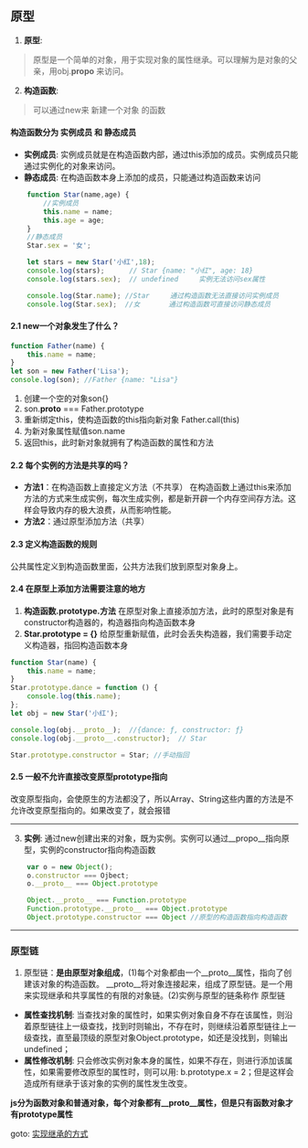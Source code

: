 ## 原型
1. **原型**: 
> 原型是一个简单的对象，用于实现对象的属性继承。可以理解为是对象的父亲，用obj.__propo__ 来访问。

2. **构造函数**: 
> 可以通过new来 新建一个对象 的函数

#### 构造函数分为 **实例成员** 和 **静态成员**
* **实例成员**: 实例成员就是在构造函数内部，通过this添加的成员。实例成员只能通过实例化的对象来访问。
* **静态成员**: 在构造函数本身上添加的成员，只能通过构造函数来访问   

```js
    function Star(name,age) {
        //实例成员
        this.name = name;
        this.age = age;
    }
    //静态成员
    Star.sex = '女';

    let stars = new Star('小红',18);
    console.log(stars);      // Star {name: "小红", age: 18}
    console.log(stars.sex);  // undefined     实例无法访问sex属性

    console.log(Star.name); //Star     通过构造函数无法直接访问实例成员
    console.log(Star.sex);  //女       通过构造函数可直接访问静态成员

```

#### 2.1 new一个对象发生了什么？
```js
function Father(name) {
    this.name = name;
}
let son = new Father('Lisa');
console.log(son); //Father {name: "Lisa"}
```

1. 创建一个空的对象son{}
2. son.__proto__ === Father.prototype
3. 重新绑定this，使构造函数的this指向新对象 Father.call(this)
4. 为新对象属性赋值son.name
5. 返回this，此时新对象就拥有了构造函数的属性和方法



#### 2.2 每个实例的方法是共享的吗？
* **方法1**：在构造函数上直接定义方法（不共享）
    在构造函数上通过this来添加方法的方式来生成实例，每次生成实例，都是新开辟一个内存空间存方法。这样会导致内存的极大浪费，从而影响性能。
* **方法2**：通过原型添加方法（共享）

#### 2.3 定义构造函数的规则
公共属性定义到构造函数里面，公共方法我们放到原型对象身上。


#### 2.4 在原型上添加方法需要注意的地方
1. **构造函数.prototype.方法** 在原型对象上直接添加方法，此时的原型对象是有constructor构造器的，构造器指向构造函数本身
2. **Star.prototype = {}** 给原型重新赋值，此时会丢失构造器，我们需要手动定义构造器，指回构造函数本身

```js
function Star(name) {
    this.name = name;
}
Star.prototype.dance = function () {
    console.log(this.name);
};
let obj = new Star('小红');

console.log(obj.__proto__);  //{dance: ƒ, constructor: ƒ}
console.log(obj.__proto__.constructor);  // Star

Star.prototype.constructor = Star; //手动指回
```

#### 2.5 一般不允许直接改变原型prototype指向

改变原型指向，会使原生的方法都没了，所以Array、String这些内置的方法是不允许改变原型指向的。如果改变了，就会报错

-----------------------

3. **实例**: 通过new创建出来的对象，既为实例。实例可以通过__propo__指向原型，实例的constructor指向构造函数

```js
    var o = new Object();
    o.constructor === Ojbect;
    o.__proto__ === Object.prototype

    Object.__proto__ === Function.prototype
    Function.prototype.__proto__ === Object.prototype
    Object.prototype.constructor === Object //原型的构造函数指向构造函数
```






**************************

### 原型链

1. 原型链：**是由原型对象组成**，(1)每个对象都由一个__proto__属性，指向了创建该对象的构造函数。 __proto__将对象连接起来，组成了原型链。是一个用来实现继承和共享属性的有限的对象链。(2)实例与原型的链条称作 原型链

* **属性查找机制**: 当查找对象的属性时，如果实例对象自身不存在该属性，则沿着原型链往上一级查找，找到时则输出，不存在时，则继续沿着原型链往上一级查找，直至最顶级的原型对象Object.prototype，如还是没找到，则输出undefined；
* **属性修改机制**: 只会修改实例对象本身的属性，如果不存在，则进行添加该属性，如果需要修改原型的属性时，则可以用: b.prototype.x = 2；但是这样会造成所有继承于该对象的实例的属性发生改变。

**js分为函数对象和普通对象，每个对象都有__proto__属性，但是只有函数对象才有prototype属性**

goto:
[实现继承的方式](./继承方式.md)


